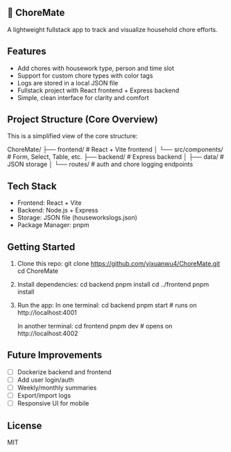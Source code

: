 🧹 ChoreMate
-----------
A lightweight fullstack app to track and visualize household chore efforts.

Features
-----------
- Add chores with housework type, person and time slot
- Support for custom chore types with color tags
- Logs are stored in a local JSON file
- Fullstack project with React frontend + Express backend
- Simple, clean interface for clarity and comfort

Project Structure (Core Overview)
-----------------------------------
This is a simplified view of the core structure:

ChoreMate/
├── frontend/       # React + Vite frontend
│   └── src/components/  # Form, Select, Table, etc.
├── backend/        # Express backend
│   ├── data/       # JSON storage
│   └── routes/     # auth and chore logging endpoints

Tech Stack
------------
- Frontend: React + Vite
- Backend: Node.js + Express
- Storage: JSON file (houseworkslogs.json)
- Package Manager: pnpm

Getting Started
------------------
1. Clone this repo:
   git clone https://github.com/yixuanwu4/ChoreMate.git
   cd ChoreMate

2. Install dependencies:
   cd backend
   pnpm install
   cd ../frontend
   pnpm install

3. Run the app:
   In one terminal:
     cd backend
     pnpm start   # runs on http://localhost:4001

   In another terminal:
     cd frontend
     pnpm dev     # opens on http://localhost:4002

Future Improvements
----------------------
- [ ] Dockerize backend and frontend
- [ ] Add user login/auth
- [ ] Weekly/monthly summaries
- [ ] Export/import logs
- [ ] Responsive UI for mobile

License
----------
MIT
